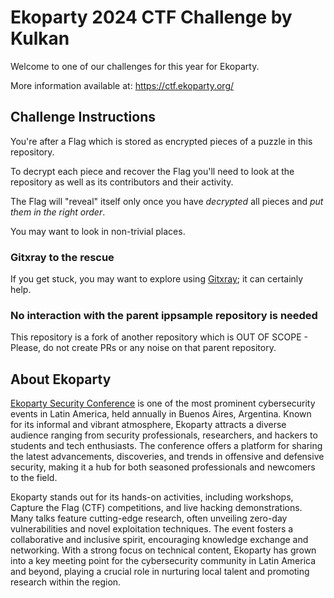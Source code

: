 # Ekoparty 2024 CTF Challenge by Kulkan

Welcome to one of our challenges for this year for Ekoparty.

More information available at: https://ctf.ekoparty.org/

## Challenge Instructions

You're after a Flag which is stored as encrypted pieces of a puzzle in this repository.

To decrypt each piece and recover the Flag you'll need to look at the repository as well as its contributors and their activity.

The Flag will "reveal" itself only once you have _decrypted_ all pieces and _put them in the right order_.

You may want to look in non-trivial places.

### Gitxray to the rescue

If you get stuck, you may want to explore using [Gitxray](https://github.com/kulkansecurity/gitxray); it can certainly help.

### No interaction with the parent ippsample repository is needed

This repository is a fork of another repository which is OUT OF SCOPE - Please, do not create PRs or any noise on that parent repository.

## About Ekoparty

[Ekoparty Security Conference](https://www.ekoparty.org/) is one of the most prominent cybersecurity events in Latin America, held annually in Buenos Aires, Argentina. Known for its informal and vibrant atmosphere, Ekoparty attracts a diverse audience ranging from security professionals, researchers, and hackers to students and tech enthusiasts. The conference offers a platform for sharing the latest advancements, discoveries, and trends in offensive and defensive security, making it a hub for both seasoned professionals and newcomers to the field.

Ekoparty stands out for its hands-on activities, including workshops, Capture the Flag (CTF) competitions, and live hacking demonstrations. Many talks feature cutting-edge research, often unveiling zero-day vulnerabilities and novel exploitation techniques. The event fosters a collaborative and inclusive spirit, encouraging knowledge exchange and networking. With a strong focus on technical content, Ekoparty has grown into a key meeting point for the cybersecurity community in Latin America and beyond, playing a crucial role in nurturing local talent and promoting research within the region.
